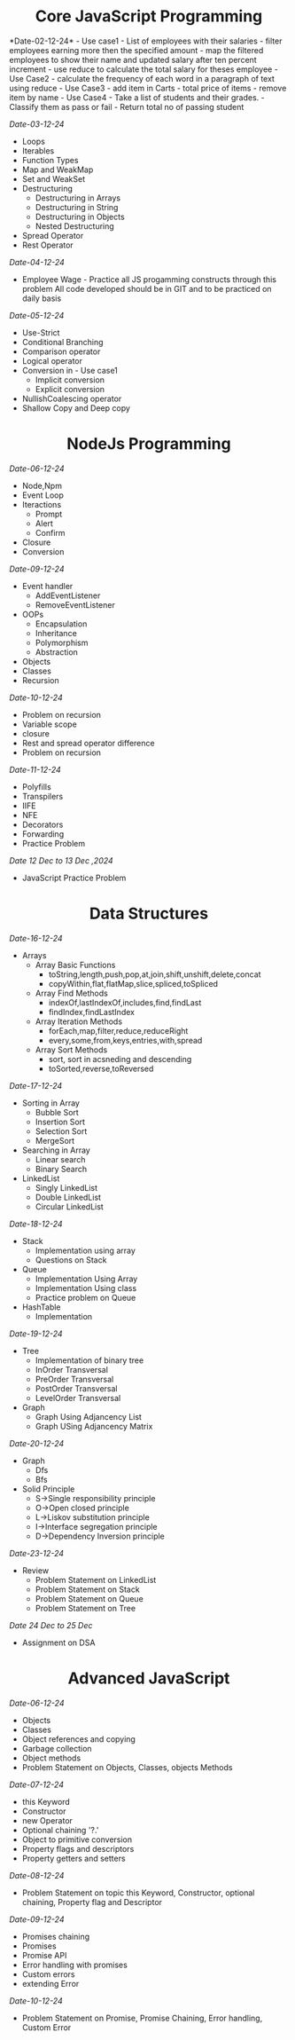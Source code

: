 <h1 align="center">Core JavaScript Programming</h1>  
*Date-02-12-24*  
- Use case1  
     -  List of employees with their salaries
     -  filter  employees earning more then the specified amount
     - map the filtered employees to show their name and  updated salary after ten percent increment
     - use reduce to calculate the total salary for theses employee
- Use Case2
     - calculate the frequency of each word in a paragraph of text using reduce
- Use Case3
     - add item in Carts
     - total price of items
     - remove item by name
- Use Case4
     - Take a list of students and their grades.
     - Classify them as pass or fail
     - Return total no of passing student
       
*Date-03-12-24*  
- Loops
- Iterables
- Function Types
- Map and WeakMap
- Set and WeakSet
- Destructuring  
     - Destructuring in Arrays 
     - Destructuring in String 
     - Destructuring in Objects 
     - Nested Destructuring 
- Spread Operator
- Rest Operator
 
*Date-04-12-24*  
- Employee Wage - Practice all JS progamming constructs through this
problem All code developed should be in GIT and to be practiced on daily
basis

*Date-05-12-24*  
- Use-Strict
- Conditional  Branching
- Comparison operator
- Logical operator
- Conversion in - Use case1  
     -  Implicit conversion
     -  Explicit conversion
- NullishCoalescing operator
- Shallow Copy and Deep copy

<h1 align="center">NodeJs Programming</h1>
  
*Date-06-12-24*  
- Node,Npm
- Event Loop
- Iteractions
    -  Prompt
    -  Alert
    -  Confirm  
- Closure
- Conversion

*Date-09-12-24*  
- Event handler
    -  AddEventListener
    -  RemoveEventListener 
- OOPs
    - Encapsulation
    - Inheritance
    - Polymorphism
    - Abstraction
- Objects
- Classes
- Recursion

*Date-10-12-24*  
- Problem on recursion
- Variable scope
- closure
- Rest and spread operator difference
- Problem on recursion
  
*Date-11-12-24*
  
- Polyfills
- Transpilers
- IIFE
- NFE
- Decorators
- Forwarding
- Practice Problem

*Date 12 Dec to 13 Dec ,2024*
  - JavaScript Practice Problem

<h1 align="center">Data Structures</h1>

*Date-16-12-24*
- Arrays
     - Array Basic Functions
          - toString,length,push,pop,at,join,shift,unshift,delete,concat
          - copyWithin,flat,flatMap,slice,spliced,toSpliced
     - Array Find Methods
          - indexOf,lastIndexOf,includes,find,findLast
          - findIndex,findLastIndex 
     - Array Iteration Methods
          - forEach,map,filter,reduce,reduceRight
          - every,some,from,keys,entries,with,spread
     - Array Sort Methods
          - sort, sort in acsneding and descending
          - toSorted,reverse,toReversed 

*Date-17-12-24*
- Sorting in Array
     - Bubble Sort
     - Insertion Sort
     - Selection Sort
     - MergeSort
- Searching in Array
     - Linear search
     - Binary Search
- LinkedList
     - Singly LinkedList
     - Double LinkedList
     - Circular LinkedList

*Date-18-12-24*
- Stack
     - Implementation using array
     - Questions on Stack
- Queue
     - Implementation Using Array
     - Implementation Using class
     - Practice problem on Queue
- HashTable
     - Implementation

*Date-19-12-24*  
- Tree
  - Implementation of binary tree
  - InOrder Transversal
  - PreOrder Transversal
  - PostOrder Transversal
  - LevelOrder Transversal 
- Graph
  - Graph Using Adjancency List
  - Graph USing Adjancency Matrix

*Date-20-12-24*
- Graph
     - Dfs
     - Bfs 
- Solid Principle
  - S->Single responsibility principle
  - O->Open closed principle
  - L->Liskov substitution principle
  - I->Interface segregation principle
  - D->Dependency Inversion principle

*Date-23-12-24*  
- Review
     - Problem Statement on LinkedList
     - Problem Statement on Stack
     - Problem Statement on Queue
     - Problem Statement on Tree

*Date 24 Dec to 25 Dec*
- Assignment on DSA

<h1 align="center">Advanced JavaScript</h1>

*Date-06-12-24*  
- Objects
- Classes
- Object references and copying
- Garbage collection
- Object methods
- Problem Statement on Objects, Classes, objects Methods

*Date-07-12-24*  
- this Keyword
- Constructor
- new Operator
- Optional chaining '?.'
- Object to primitive conversion
- Property flags and descriptors
- Property getters and setters

*Date-08-12-24*
- Problem Statement on topic this Keyword, Constructor, optional chaining, Property flag and Descriptor

*Date-09-12-24*
- Promises chaining
- Promises
- Promise API
- Error handling with promises
- Custom errors
- extending Error

*Date-10-12-24*
- Problem Statement on Promise, Promise Chaining, Error handling, Custom Error
